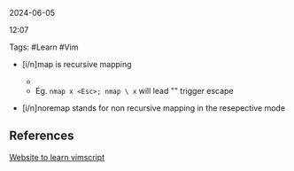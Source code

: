 2024-06-05

12:07

Tags: #Learn #Vim 


- \[i/n]map is recursive mapping
	- ``` ```
	- Eg. ```nmap x <Esc>; nmap \ x``` will lead "\" trigger escape 

- \[i/n]noremap stands for non recursive mapping in the resepective mode

## References

[Website to learn vimscript](https://learnvimscriptthehardway.stevelosh.com/)